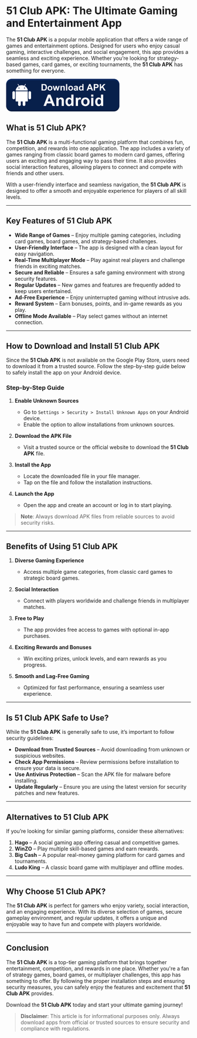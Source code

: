 # 51 Club APK: The Ultimate Gaming and Entertainment App

The **51 Club APK** is a popular mobile application that offers a wide range of games and entertainment options. Designed for users who enjoy casual gaming, interactive challenges, and social engagement, this app provides a seamless and exciting experience. Whether you’re looking for strategy-based games, card games, or exciting tournaments, the **51 Club APK** has something for everyone.

[![Download APK](https://raw.githubusercontent.com/ArunBalajiR/Udemy-Free-Course-App/main/Images/apk_btn.png)](https://rpy.club/lm/9AY47Wib6u)

## What is 51 Club APK?

The **51 Club APK** is a multi-functional gaming platform that combines fun, competition, and rewards into one application. The app includes a variety of games ranging from classic board games to modern card games, offering users an exciting and engaging way to pass their time. It also provides social interaction features, allowing players to connect and compete with friends and other users.

With a user-friendly interface and seamless navigation, the **51 Club APK** is designed to offer a smooth and enjoyable experience for players of all skill levels.

---

## Key Features of 51 Club APK

- **Wide Range of Games** – Enjoy multiple gaming categories, including card games, board games, and strategy-based challenges.
- **User-Friendly Interface** – The app is designed with a clean layout for easy navigation.
- **Real-Time Multiplayer Mode** – Play against real players and challenge friends in exciting matches.
- **Secure and Reliable** – Ensures a safe gaming environment with strong security features.
- **Regular Updates** – New games and features are frequently added to keep users entertained.
- **Ad-Free Experience** – Enjoy uninterrupted gaming without intrusive ads.
- **Reward System** – Earn bonuses, points, and in-game rewards as you play.
- **Offline Mode Available** – Play select games without an internet connection.

---

## How to Download and Install 51 Club APK

Since the **51 Club APK** is not available on the Google Play Store, users need to download it from a trusted source. Follow the step-by-step guide below to safely install the app on your Android device.

### Step-by-Step Guide

1. **Enable Unknown Sources**  
   - Go to `Settings > Security > Install Unknown Apps` on your Android device.  
   - Enable the option to allow installations from unknown sources.

2. **Download the APK File**  
   - Visit a trusted source or the official website to download the **51 Club APK** file.

3. **Install the App**  
   - Locate the downloaded file in your file manager.  
   - Tap on the file and follow the installation instructions.

4. **Launch the App**  
   - Open the app and create an account or log in to start playing.

> **Note**: Always download APK files from reliable sources to avoid security risks.

---

## Benefits of Using 51 Club APK

1. **Diverse Gaming Experience**  
   - Access multiple game categories, from classic card games to strategic board games.

2. **Social Interaction**  
   - Connect with players worldwide and challenge friends in multiplayer matches.

3. **Free to Play**  
   - The app provides free access to games with optional in-app purchases.

4. **Exciting Rewards and Bonuses**  
   - Win exciting prizes, unlock levels, and earn rewards as you progress.

5. **Smooth and Lag-Free Gaming**  
   - Optimized for fast performance, ensuring a seamless user experience.

---

## Is 51 Club APK Safe to Use?

While the **51 Club APK** is generally safe to use, it’s important to follow security guidelines:

- **Download from Trusted Sources** – Avoid downloading from unknown or suspicious websites.
- **Check App Permissions** – Review permissions before installation to ensure your data is secure.
- **Use Antivirus Protection** – Scan the APK file for malware before installing.
- **Update Regularly** – Ensure you are using the latest version for security patches and new features.

---

## Alternatives to 51 Club APK

If you’re looking for similar gaming platforms, consider these alternatives:

1. **Hago** – A social gaming app offering casual and competitive games.
2. **WinZO** – Play multiple skill-based games and earn rewards.
3. **Big Cash** – A popular real-money gaming platform for card games and tournaments.
4. **Ludo King** – A classic board game with multiplayer and offline modes.

---

## Why Choose 51 Club APK?

The **51 Club APK** is perfect for gamers who enjoy variety, social interaction, and an engaging experience. With its diverse selection of games, secure gameplay environment, and regular updates, it offers a unique and enjoyable way to have fun and compete with players worldwide.

---

## Conclusion

The **51 Club APK** is a top-tier gaming platform that brings together entertainment, competition, and rewards in one place. Whether you're a fan of strategy games, board games, or multiplayer challenges, this app has something to offer. By following the proper installation steps and ensuring security measures, you can safely enjoy the features and excitement that **51 Club APK** provides.

Download the **51 Club APK** today and start your ultimate gaming journey!

> **Disclaimer**: This article is for informational purposes only. Always download apps from official or trusted sources to ensure security and compliance with regulations.
